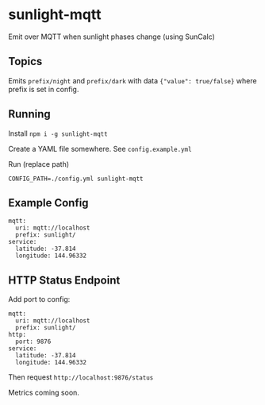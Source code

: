 # sunlight-mqtt

Emit over MQTT when sunlight phases change (using SunCalc)

## Topics

Emits `prefix/night` and `prefix/dark` with data `{"value": true/false}` where prefix is set in config.

## Running

Install `npm i -g sunlight-mqtt`

Create a YAML file somewhere. See `config.example.yml`

Run (replace path)

```
CONFIG_PATH=./config.yml sunlight-mqtt
```

## Example Config

```
mqtt:
  uri: mqtt://localhost
  prefix: sunlight/
service:
  latitude: -37.814
  longitude: 144.96332
```

## HTTP Status Endpoint

Add port to config:

```
mqtt:
  uri: mqtt://localhost
  prefix: sunlight/
http:
  port: 9876
service:
  latitude: -37.814
  longitude: 144.96332
```

Then request `http://localhost:9876/status`

Metrics coming soon.
